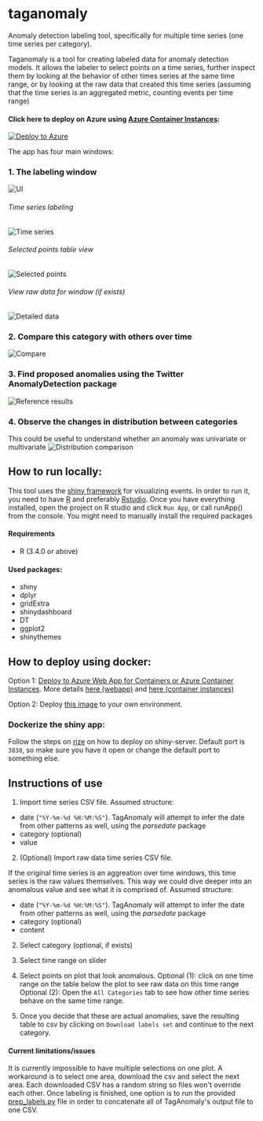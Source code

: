 # taganomaly
Anomaly detection labeling tool, specifically for multiple time series (one time series per category).

Taganomaly is a tool for creating labeled data for anomaly detection models. It allows the labeler to select points on a time series, further inspect them by looking at the behavior of other times series at the same time range, or by looking at the raw data that created this time series (assuming that the time series is an aggregated metric, counting events per time range)

#### Click here to deploy on Azure using [Azure Container Instances](https://azure.microsoft.com/en-us/services/container-instances/):
[![Deploy to Azure](http://azuredeploy.net/deploybutton.png)](https://azuredeploy.net/?repository=https://github.com/omri374/taganomaly)

The app has four main windows:
### 1. The labeling window
![UI](https://github.com/Microsoft/taganomaly/raw/master/assets/ui.png)
###### Time series labeling
![Time series](https://github.com/Microsoft/taganomaly/raw/master/assets/ts.png)

###### Selected points table view
![Selected points](https://github.com/Microsoft/taganomaly/raw/master/assets/selected.png)

###### View raw data for window (if exists)
![Detailed data](https://github.com/Microsoft/taganomaly/raw/master/assets/detailed.png)


### 2. Compare this category with others over time
![Compare](https://github.com/Microsoft/taganomaly/raw/master/assets/compare.png)

### 3. Find proposed anomalies using the Twitter AnomalyDetection package
![Reference results](https://github.com/Microsoft/taganomaly/raw/master/assets/twitter.png)

### 4. Observe the changes in distribution between categories
This could be useful to understand whether an anomaly was univariate or multivariate
![Distribution comparison](https://github.com/Microsoft/taganomaly/raw/master/assets/dist.png)

## How to run locally:
This tool uses the [shiny framework](https://shiny.rstudio.com/) for visualizing events.
In order to run it, you need to have [R](https://mran.microsoft.com/download) and preferably [Rstudio](https://www.rstudio.com/products/rstudio/download/).
Once you have everything installed, open the project on R studio and click `Run App`, or call runApp() from the console. You might need to manually install the required packages

#### Requirements
- R (3.4.0 or above)
#### Used packages: 
- shiny
- dplyr
- gridExtra
- shinydashboard
- DT
- ggplot2
- shinythemes

## How to deploy using docker:
Option 1: [Deploy to Azure Web App for Containers or Azure Container Instances](https://azuredeploy.net/). More details [here (webapp)](https://azure.microsoft.com/en-us/services/app-service/containers/) and [here (container instances)](https://azure.microsoft.com/en-us/services/container-instances/)

Option 2: Deploy [this image](https://hub.docker.com/r/omri374/taganomaly/) to your own environment.

### Dockerize the shiny app:
Follow the steps on [rize](https://github.com/cole-brokamp/rize) on how to deploy on shiny-server. Default port is `3838`, so make sure you have it open or change the default port to something else.

## Instructions of use
1. Import time series CSV file. Assumed structure:
- date (`"%Y-%m-%d %H:%M:%S"`). TagAnomaly will attempt to infer the date from other patterns as well, using the *parsedate* package
- category (optional)
- value

2. (Optional) Import raw data time series CSV file.

If the original time series is an aggreation over time windows, this time series is the raw values themselves. This way we could dive deeper into an anomalous value and see what it is comprised of.
Assumed structure:
- date (`"%Y-%m-%d %H:%M:%S"`). TagAnomaly will attempt to infer the date from other patterns as well, using the *parsedate* package
- category (optional)
- content

2. Select category (optional, if exists)

3. Select time range on slider

4. Select points on plot that look anomalous.
Optional (1): click on one time range on the table below the plot to see raw data on this time range
Optional (2): Open the `All Categories` tab to see how other time series behave on the same time range.
5. Once you decide that these are actual anomalies, save the resulting table to csv by clicking on `Download labels set` and continue to the next category.

#### Current limitations/issues
It is currently impossible to have multiple selections on one plot. A workaround is to select one area, download the csv and select the next area. Each downloaded CSV has a random string so files won't override each other. Once labeling is finished, one option is to run the provided [prep_labels.py](https://github.com/Microsoft/TagAnomaly/blob/master/prep_labels.py) file in order to concatenate all of TagAnomaly's output file to one CSV.